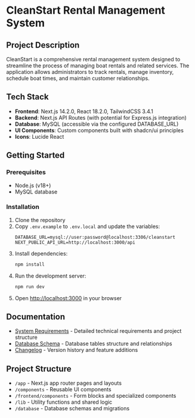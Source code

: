 # CleanStart Rental Management System

## Project Description
CleanStart is a comprehensive rental management system designed to streamline the process of managing boat rentals and related services. The application allows administrators to track rentals, manage inventory, schedule boat times, and maintain customer relationships.

## Tech Stack
- **Frontend**: Next.js 14.2.0, React 18.2.0, TailwindCSS 3.4.1
- **Backend**: Next.js API Routes (with potential for Express.js integration)
- **Database**: MySQL (accessible via the configured DATABASE_URL)
- **UI Components**: Custom components built with shadcn/ui principles
- **Icons**: Lucide React

## Getting Started

### Prerequisites
- Node.js (v18+)
- MySQL database

### Installation
1. Clone the repository
2. Copy `.env.example` to `.env.local` and update the variables:
   ```
   DATABASE_URL=mysql://user:password@localhost:3306/cleanstart
   NEXT_PUBLIC_API_URL=http://localhost:3000/api
   ```
3. Install dependencies:
   ```bash
   npm install
   ```
4. Run the development server:
   ```bash
   npm run dev
   ```
5. Open [http://localhost:3000](http://localhost:3000) in your browser

## Documentation
- [System Requirements](./requirements.md) - Detailed technical requirements and project structure
- [Database Schema](./database.md) - Database tables structure and relationships
- [Changelog](./changelog.md) - Version history and feature additions

## Project Structure
- `/app` - Next.js app router pages and layouts
- `/components` - Reusable UI components
- `/frontend/components` - Form blocks and specialized components
- `/lib` - Utility functions and shared logic
- `/database` - Database schemas and migrations 